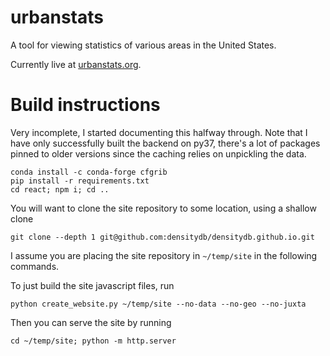 
# urbanstats

A tool for viewing statistics of various areas in the United States.

Currently live at [urbanstats.org](https://urbanstats.org/).


# Build instructions

Very incomplete, I started documenting this halfway through. Note that I have only successfully built the backend on py37, there's a lot of packages pinned to older versions since the caching relies on unpickling the data.

```
conda install -c conda-forge cfgrib
pip install -r requirements.txt
cd react; npm i; cd ..
```

You will want to clone the site repository to some location, using a shallow clone

```
git clone --depth 1 git@github.com:densitydb/densitydb.github.io.git
```

I assume you are placing the site repository in `~/temp/site` in the following commands.

To just build the site javascript files, run

```
python create_website.py ~/temp/site --no-data --no-geo --no-juxta
```

Then you can serve the site by running

```
cd ~/temp/site; python -m http.server
```

